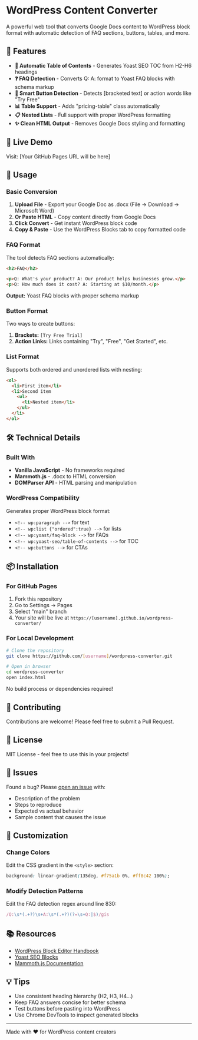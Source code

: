 # WordPress Content Converter

A powerful web tool that converts Google Docs content to WordPress block format with automatic detection of FAQ sections, buttons, tables, and more.

## 🚀 Features

- **📑 Automatic Table of Contents** - Generates Yoast SEO TOC from H2-H6 headings
- **❓ FAQ Detection** - Converts Q: A: format to Yoast FAQ blocks with schema markup
- **🔘 Smart Button Detection** - Detects [bracketed text] or action words like "Try Free"
- **📊 Table Support** - Adds "pricing-table" class automatically
- **📋 Nested Lists** - Full support with proper WordPress formatting
- **✨ Clean HTML Output** - Removes Google Docs styling and formatting

## 🎯 Live Demo

Visit: [Your GitHub Pages URL will be here]

## 📖 Usage

### Basic Conversion

1. **Upload File** - Export your Google Doc as .docx (File → Download → Microsoft Word)
2. **Or Paste HTML** - Copy content directly from Google Docs
3. **Click Convert** - Get instant WordPress block code
4. **Copy & Paste** - Use the WordPress Blocks tab to copy formatted code

### FAQ Format

The tool detects FAQ sections automatically:

```html
<h2>FAQ</h2>

<p>Q: What's your product? A: Our product helps businesses grow.</p>
<p>Q: How much does it cost? A: Starting at $10/month.</p>
```

**Output:** Yoast FAQ blocks with proper schema markup

### Button Format

Two ways to create buttons:

1. **Brackets:** `[Try Free Trial]`
2. **Action Links:** Links containing "Try", "Free", "Get Started", etc.

### List Format

Supports both ordered and unordered lists with nesting:

```html
<ol>
  <li>First item</li>
  <li>Second item
    <ul>
      <li>Nested item</li>
    </ul>
  </li>
</ol>
```

## 🛠️ Technical Details

### Built With

- **Vanilla JavaScript** - No frameworks required
- **Mammoth.js** - .docx to HTML conversion
- **DOMParser API** - HTML parsing and manipulation

### WordPress Compatibility

Generates proper WordPress block format:

- `<!-- wp:paragraph -->` for text
- `<!-- wp:list {"ordered":true} -->` for lists
- `<!-- wp:yoast/faq-block -->` for FAQs
- `<!-- wp:yoast-seo/table-of-contents -->` for TOC
- `<!-- wp:buttons -->` for CTAs

## 📦 Installation

### For GitHub Pages

1. Fork this repository
2. Go to Settings → Pages
3. Select "main" branch
4. Your site will be live at `https://[username].github.io/wordpress-converter/`

### For Local Development

```bash
# Clone the repository
git clone https://github.com/[username]/wordpress-converter.git

# Open in browser
cd wordpress-converter
open index.html
```

No build process or dependencies required!

## 🤝 Contributing

Contributions are welcome! Please feel free to submit a Pull Request.

## 📄 License

MIT License - feel free to use this in your projects!

## 🐛 Issues

Found a bug? Please [open an issue](https://github.com/[username]/wordpress-converter/issues) with:
- Description of the problem
- Steps to reproduce
- Expected vs actual behavior
- Sample content that causes the issue

## 🎨 Customization

### Change Colors

Edit the CSS gradient in the `<style>` section:

```css
background: linear-gradient(135deg, #f75a1b 0%, #ff8c42 100%);
```

### Modify Detection Patterns

Edit the FAQ detection regex around line 830:

```javascript
/Q:\s*(.+?)\s+A:\s*(.+?)(?=\s+Q:|$)/gis
```

## 📚 Resources

- [WordPress Block Editor Handbook](https://developer.wordpress.org/block-editor/)
- [Yoast SEO Blocks](https://yoast.com/wordpress/plugins/seo/)
- [Mammoth.js Documentation](https://github.com/mwilliamson/mammoth.js)

## 💡 Tips

- Use consistent heading hierarchy (H2, H3, H4...)
- Keep FAQ answers concise for better schema
- Test buttons before pasting into WordPress
- Use Chrome DevTools to inspect generated blocks

---

Made with ❤️ for WordPress content creators
